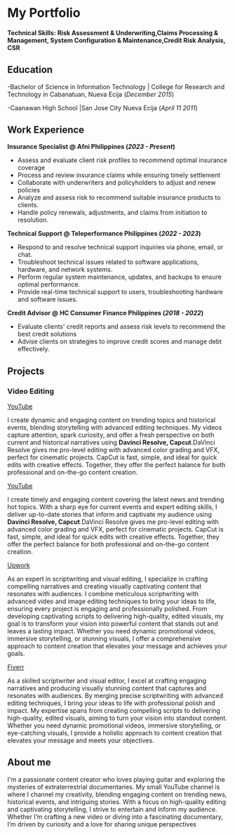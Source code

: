 # My Portfolio

#### Technical Skills: Risk Assessment & Underwriting,Claims Processing & Management, System Configuration & Maintenance,Credit Risk Analysis, CSR

## Education
-Bachelor of Science in Information Technology | College for Research and Technology in Cabanatuan, Nueva Ecija (_December 2015_)			

-Caanawan High School	|San Jose City Nueva Ecija (_April 11 2011_)

## Work Experience
**Insurance Specialist @ Afni Philippines (_2023 - Present_)**
- Assess and evaluate client risk profiles to recommend optimal insurance coverage
- Process and review insurance claims while ensuring timely settlement
- Collaborate with underwriters and policyholders to adjust and renew policies
- Analyze and assess risk to recommend suitable insurance products to clients.
- Handle policy renewals, adjustments, and claims from initiation to resolution.

**Technical Support @ Teleperformance Philippines (_2022 - 2023_)**
- Respond to and resolve technical support inquiries via phone, email, or chat.
- Troubleshoot technical issues related to software applications, hardware, and network systems.
- Perform regular system maintenance, updates, and backups to ensure optimal performance.
- Provide real-time technical support to users, troubleshooting hardware and software issues.

**Credit Advisor @ HC Consumer Finance Philippines (_2018 - 2022_)**
- Evaluate clients' credit reports and assess risk levels to recommend the best credit solutions
- Advise clients on strategies to improve credit scores and manage debt effectively.


## Projects
### Video Editing

[YouTube](https://www.youtube.com/@RepublikangpinasTV)

I create dynamic and engaging content on trending topics and historical events, blending storytelling with advanced editing techniques. My videos capture attention, spark curiosity, and offer a fresh perspective on both current and historical narratives using **Davinci Resolve, Capcut**.DaVinci Resolve gives me pro-level editing with advanced color grading and VFX, perfect for cinematic projects. CapCut is fast, simple, and ideal for quick edits with creative effects. Together, they offer the perfect balance for both professional and on-the-go content creation.

[YouTube](https://www.youtube.com/@SavvyAcademia)

I create timely and engaging content covering the latest news and trending hot topics. With a sharp eye for current events and expert editing skills, I deliver up-to-date stories that inform and captivate my audience using **Davinci Resolve, Capcut**.DaVinci Resolve gives me pro-level editing with advanced color grading and VFX, perfect for cinematic projects. CapCut is fast, simple, and ideal for quick edits with creative effects. Together, they offer the perfect balance for both professional and on-the-go content creation.

[Upwork](https://www.upwork.com/freelancers/~01e893eb44de9dcb86)

As an expert in scriptwriting and visual editing, I specialize in crafting compelling narratives and creating visually captivating content that resonates with audiences. I combine meticulous scriptwriting with advanced video and image editing techniques to bring your ideas to life, ensuring every project is engaging and professionally polished. From developing captivating scripts to delivering high-quality, edited visuals, my goal is to transform your vision into powerful content that stands out and leaves a lasting impact. Whether you need dynamic promotional videos, immersive storytelling, or stunning visuals, I offer a comprehensive approach to content creation that elevates your message and achieves your goals.

[Fiverr](https://www.fiverr.com/christianram828?up_rollout=true)

As a skilled scriptwriter and visual editor, I excel at crafting engaging narratives and producing visually stunning content that captures and resonates with audiences. By merging precise scriptwriting with advanced editing techniques, I bring your ideas to life with professional polish and impact. My expertise spans from creating compelling scripts to delivering high-quality, edited visuals, aiming to turn your vision into standout content. Whether you need dynamic promotional videos, immersive storytelling, or eye-catching visuals, I provide a holistic approach to content creation that elevates your message and meets your objectives.

## About me
I'm a passionate content creator who loves playing guitar and exploring the mysteries of extraterrestrial documentaries. My small YouTube channel is where I channel my creativity, blending engaging content on trending news, historical events, and intriguing stories. With a focus on high-quality editing and captivating storytelling, I strive to entertain and inform my audience. Whether I’m crafting a new video or diving into a fascinating documentary, I’m driven by curiosity and a love for sharing unique perspectives
